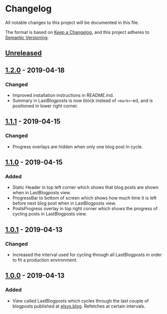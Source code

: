 # Changelog
All notable changes to this project will be documented in this file.

The format is based on [Keep a Changelog](https://keepachangelog.com/en/1.0.0/),
and this project adheres to [Semantic Versioning](https://semver.org/spec/v2.0.0.html).

## [Unreleased]

## [1.2.0] - 2019-04-18

### Changed
* Improved installation instructions in README.md.
* Summary in LastBlogposts is now block instead of `<mark>`-ed, and is positioned in lower right corner.

## [1.1.1] - 2019-04-15

### Changed
* Progress overlays are hidden when only one blog post in cycle.

## [1.1.0] - 2019-04-15

### Added
* Static Header in top left corner which shows that blog posts are shown when in LastBlogposts view.
* ProgressBar to bottom of screen which shows how much time it is left before next blog post when in LastBlogposts view.
* PostsProgress overlay in top right corner which shows the progress of cycling posts in LastBlogposts view.

## [1.0.1] - 2019-04-13

### Changed

* Increased the interval used for cycling through all LastBlogposts in order to fit a production environment.

## [1.0.0] - 2019-04-13

### Added

* View called LastBlogposts which cycles through the last couple of blogposts published at [elsys.blog](http://elsys.blog).  Refetches at certain intervals.

[Unreleased]: https://github.com/leiklier/elsys-infoscreen/compare/1.2.0...HEAD
[1.2.0]: https://github.com/leiklier/elsys-infoscreen/compare/1.1.1...1.2.0
[1.1.1]: https://github.com/leiklier/elsys-infoscreen/compare/1.1.0...1.1.1
[1.1.0]: https://github.com/leiklier/elsys-infoscreen/compare/1.0.1...1.1.0
[1.0.1]: https://github.com/leiklier/elsys-infoscreen/compare/1.0.0...1.0.1
[1.0.0]: https://github.com/leiklier/elsys-infoscreen/releases/tag/1.0.0